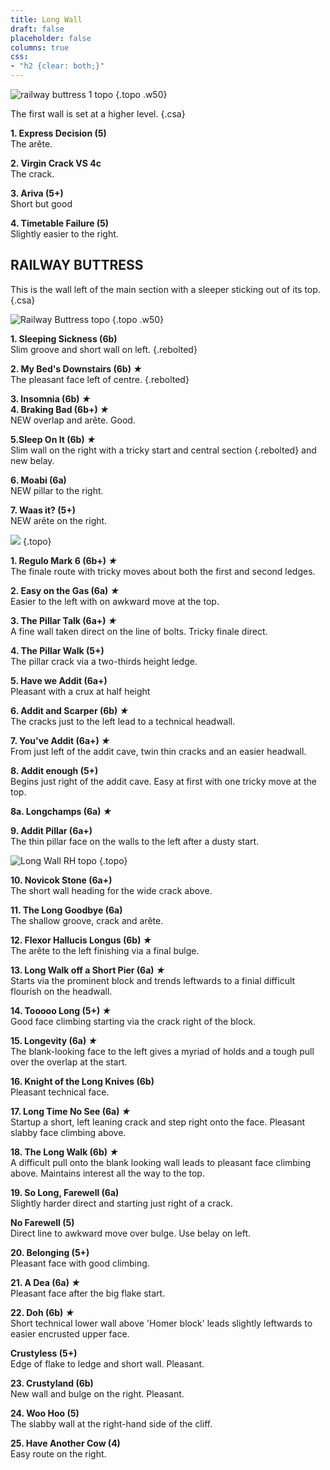 ```yaml
---
title: Long Wall
draft: false
placeholder: false
columns: true
css:
- "h2 {clear: both;}"
---
```



![railway buttress 1 topo](/img/peak/buxton/hh-railway-lh.jpg)
{.topo .w50}

The first wall is set at a higher level.
{.csa}

**1. Express Decision (5)**  
The arête.

**2. Virgin Crack VS 4c**  
The crack.

**3. Ariva (5+)**  
Short but good

**4. Timetable Failure (5)**  
Slightly easier to the right.


## RAILWAY BUTTRESS

This is the wall left of the main section with a sleeper sticking out of its top.
{.csa}

![Railway Buttress topo](/img/peak/buxton/hh-railway-buttress.jpg)
{.topo .w50}

**1. Sleeping Sickness (6b)**  
Slim groove and short wall on left.
{.rebolted}

**2. My Bed's Downstairs (6b) *★***  
The pleasant face left of centre.
{.rebolted}

**3. Insomnia (6b) *★***  
**4. Braking Bad (6b+) *★***  
NEW overlap and arête. Good.

**5.Sleep On It (6b) *★***  
Slim wall on the right with a tricky start and central section 
{.rebolted} 
and new belay.

**6. Moabi (6a)**  
NEW pillar to the right.

**7. Waas it? (5+)**  
NEW arête on the right.

![](/img/peak/buxton/harpur-hill-long-wall-lh.jpg)
{.topo}

**1. Regulo Mark 6 (6b+) *★***  
The finale route with tricky moves about both the first and second ledges.

**2. Easy on the Gas (6a) *★***  
Easier to the left with on awkward move at the top.

**3. The Pillar Talk (6a+) *★***  
A fine wall taken direct on the line of bolts. Tricky finale direct.

**4. The Pillar Walk (5+)**  
The pillar crack via a two-thirds height ledge.

**5. Have we Addit (6a+)**  
Pleasant with a crux at half height

**6. Addit and Scarper (6b) *★***  
The cracks just to the left lead to a technical headwall.

**7. You've Addit (6a+) *★***  
From just left of the addit cave, twin thin cracks and an easier headwall.

**8. Addit enough (5+)**  
Begins just right of the addit cave. Easy at first with one tricky move at the top.

**8a. Longchamps (6a) *★***  

**9. Addit Pillar (6a+)**  
The thin pillar face on the walls to the left after a dusty start.

![Long Wall RH topo](/img/peak/buxton/hh-long-rh.jpg)
{.topo}

**10. Novicok Stone (6a+)**  
The short wall heading for the wide crack above.

**11. The Long Goodbye (6a)**  
The shallow groove, crack and arête.

**12. Flexor Hallucis Longus (6b) *★***  
The arête to the left finishing via a final bulge.

**13. Long Walk off a Short Pier (6a) *★***  
Starts via the prominent block and trends leftwards to a finial difficult flourish on the headwall.

**14. Tooooo Long (5+) *★***  
Good face climbing starting via the crack right of the block.

**15. Longevity (6a) *★***  
The blank-looking face to the left gives a myriad of holds and a tough pull over the overlap at the start.

**16. Knight of the Long Knives (6b)**  
Pleasant technical face.

**17. Long Time No See (6a) *★***  
Startup a short, left leaning crack and step right onto the face. Pleasant slabby face climbing above.

**18. The Long Walk (6b) *★***  
A difficult pull onto the blank looking wall leads to pleasant face climbing above. Maintains interest all the way to the top.

**19. So Long, Farewell (6a)**  
Slightly harder direct and starting just right of a crack.

**No Farewell (5)**  
Direct line to awkward move over bulge. Use belay on left.

**20. Belonging (5+)**  
Pleasant face with good climbing.

**21. A Dea (6a) *★***  
Pleasant face after the big flake start.

**22. Doh (6b) *★***  
Short technical lower wall above 'Homer block' leads slightly leftwards to easier encrusted upper face.

**Crustyless (5+)**  
Edge of flake to ledge and short wall. Pleasant.

**23. Crustyland (6b)**  
New wall and bulge on the right. Pleasant.

**24. Woo Hoo (5)**  
The slabby wall at the right-hand side of the cliff.

**25. Have Another Cow (4)**  
Easy route on the right.


